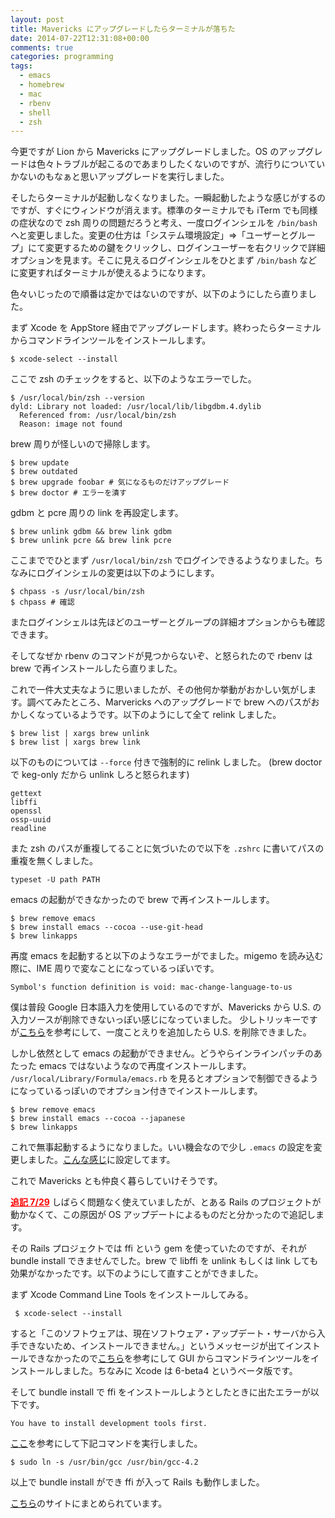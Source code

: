 ```yaml
---
layout: post
title: Mavericks にアップグレードしたらターミナルが落ちた
date: 2014-07-22T12:31:08+00:00
comments: true
categories: programming
tags:
  - emacs
  - homebrew
  - mac
  - rbenv
  - shell
  - zsh
---
```


今更ですが Lion から Mavericks にアップグレードしました。OS のアップグレードは色々トラブルが起こるのであまりしたくないのですが、流行りについていかないのもなぁと思いアップグレードを実行しました。

そしたらターミナルが起動しなくなりました。一瞬起動したような感じがするのですが、すぐにウィンドウが消えます。標準のターミナルでも iTerm でも同様の症状なので zsh 周りの問題だろうと考え、一度ログインシェルを `/bin/bash` へと変更しました。変更の仕方は「システム環境設定」=>「ユーザーとグループ」にて変更するための鍵をクリックし、ログインユーザーを右クリックで詳細オプションを見ます。そこに見えるログインシェルをひとまず `/bin/bash` などに変更すればターミナルが使えるようになります。

色々いじったので順番は定かではないのですが、以下のようにしたら直りました。

まず Xcode を AppStore 経由でアップグレードします。終わったらターミナルからコマンドラインツールをインストールします。

    $ xcode-select --install

ここで zsh のチェックをすると、以下のようなエラーでした。
 
    $ /usr/local/bin/zsh --version
    dyld: Library not loaded: /usr/local/lib/libgdbm.4.dylib
      Referenced from: /usr/local/bin/zsh
      Reason: image not found

brew 周りが怪しいので掃除します。

    $ brew update
    $ brew outdated
    $ brew upgrade foobar # 気になるものだけアップグレード
    $ brew doctor # エラーを潰す

gdbm と pcre 周りの link を再設定します。

    $ brew unlink gdbm && brew link gdbm
    $ brew unlink pcre && brew link pcre

ここまででひとまず `/usr/local/bin/zsh` でログインできるようなりました。ちなみにログインシェルの変更は以下のようにします。

    $ chpass -s /usr/local/bin/zsh
    $ chpass # 確認

またログインシェルは先ほどのユーザーとグループの詳細オプションからも確認できます。

そしてなぜか rbenv のコマンドが見つからないぞ、と怒られたので rbenv は brew で再インストールしたら直りました。

これで一件大丈夫なように思いましたが、その他何か挙動がおかしい気がします。調べてみたところ、Marvericks へのアップグレードで brew へのパスがおかしくなっているようです。以下のようにして全て relink しました。

    $ brew list | xargs brew unlink
    $ brew list | xargs brew link

以下のものについては `--force` 付きで強制的に relink しました。 (brew doctor で keg-only だから unlink しろと怒られます)

    gettext
    libffi
    openssl
    ossp-uuid
    readline

また zsh のパスが重複してることに気づいたので以下を `.zshrc` に書いてパスの重複を無くしました。

    typeset -U path PATH

emacs の起動ができなかったので brew で再インストールします。
 
    $ brew remove emacs
    $ brew install emacs --cocoa --use-git-head
    $ brew linkapps

再度 emacs を起動すると以下のようなエラーがでました。migemo を読み込む際に、IME 周りで変なことになっているっぽいです。

    Symbol's function definition is void: mac-change-language-to-us

僕は普段 Google 日本語入力を使用しているのですが、Mavericks から U.S. の入力ソースが削除できないっぽい感じになっていました。
少しトリッキーですが<a href="http://hetima.hatenablog.jp/entry/2013/10/26/032001" target="_blank">こちら</a>を参考にして、一度ことえりを追加したら U.S. を削除できました。

しかし依然として emacs の起動ができません。どうやらインラインパッチのあたった emacs ではないようなので再度インストールします。 
`/usr/local/Library/Formula/emacs.rb` を見るとオプションで制御できるようになっているっぽいのでオプション付きでインストールします。

    $ brew remove emacs
    $ brew install emacs --cocoa --japanese
    $ brew linkapps

これで無事起動するようになりました。いい機会なので少し `.emacs` の設定を変更しました。<a href="https://github.com/iriya-ufo/dotfiles/blob/master/Mac/.emacs" title=".emacs" target="_blank">こんな感じ</a>に設定してます。

これで Mavericks とも仲良く暮らしていけそうです。

<span style="color: #ff0000;"><u><strong>追記 7/29</strong></u></span>
しばらく問題なく使えていましたが、とある Rails のプロジェクトが動かなくて、この原因が OS アップデートによるものだと分かったので追記します。

その Rails プロジェクトでは ffi という gem を使っていたのですが、それが bundle install できませんでした。brew で libffi を unlink もしくは link しても効果がなかったです。以下のようにして直すことができました。

まず Xcode Command Line Tools をインストールしてみる。

     $ xcode-select --install

すると「このソフトウェアは、現在ソフトウェア・アップデート・サーバから入手できないため、インストールできません。」というメッセージが出てインストールできなかったので<a href="http://blog.mylibs.jp/archives/38" target="_blank">こちら</a>を参考にして GUI からコマンドラインツールをインストールしました。ちなみに Xcode は 6-beta4 というベータ版です。

そして bundle install で ffi をインストールしようとしたときに出たエラーが以下です。

    You have to install development tools first.

<a href="http://qiita.com/mah_lab/items/e3493a99af31d61c81be" target="_blank">ここ</a>を参考にして下記コマンドを実行しました。

    $ sudo ln -s /usr/bin/gcc /usr/bin/gcc-4.2

以上で bundle install ができ ffi が入って Rails も動作しました。

<a href="http://shirusu-ni-tarazu.hatenablog.jp/entry/2013/12/09/002059" target="_blank">こちら</a>のサイトにまとめられています。
